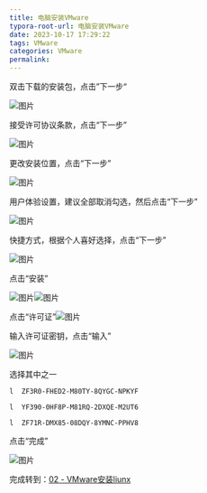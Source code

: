 ```yaml
---
title: 电脑安装VMware
typora-root-url: 电脑安装VMware
date: 2023-10-17 17:29:22
tags: VMware
categories: VMware
permalink:
---
```




双击下载的安装包，点击”下一步“

![图片](./clip_image002.jpg)

接受许可协议条款，点击“下一步”

![图片](./clip_image004.jpg)

更改安装位置，点击“下一步”

![图片](./clip_image006.jpg)

用户体验设置，建议全部取消勾选，然后点击“下一步”

![图片](./clip_image008.jpg)

快捷方式，根据个人喜好选择，点击“下一步”

![图片](./clip_image010.jpg)

点击“安装”

![图片](./clip_image012.jpg)![图片](./clip_image014.jpg)

点击“许可证”![图片](./clip_image016.jpg)

输入许可证密钥，点击“输入”

![图片](./clip_image018.jpg)

选择其中之一

```
l  ZF3R0-FHED2-M80TY-8QYGC-NPKYF

l  YF390-0HF8P-M81RQ-2DXQE-M2UT6

l  ZF71R-DMX85-08DQY-8YMNC-PPHV8
```

点击“完成”

![图片](./clip_image020.jpg)

完成转到：[02 - VMware安装liunx](https://shimo.im/docs/B1Aw1wBXN7cEPbqm) 

 